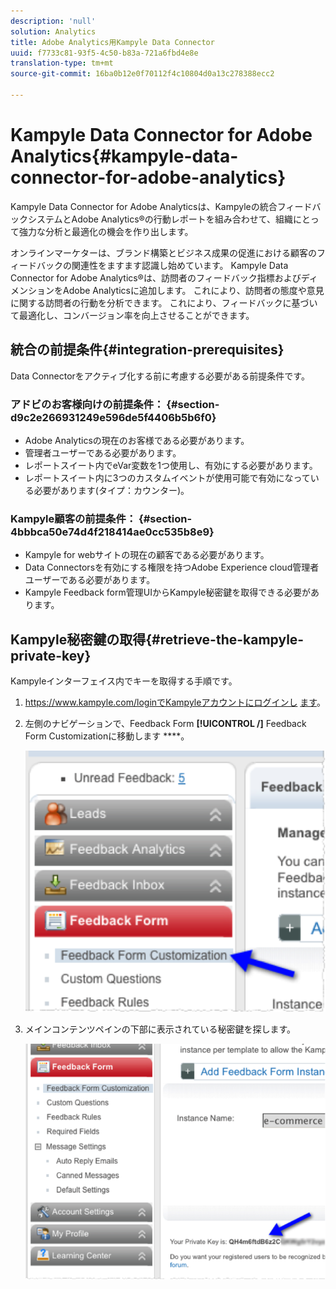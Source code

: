 ```yaml
---
description: 'null'
solution: Analytics
title: Adobe Analytics用Kampyle Data Connector
uuid: f7733c81-93f5-4c50-b83a-721a6fbd4e8e
translation-type: tm+mt
source-git-commit: 16ba0b12e0f70112f4c10804d0a13c278388ecc2

---
```



# Kampyle Data Connector for Adobe Analytics{#kampyle-data-connector-for-adobe-analytics}

Kampyle Data Connector for Adobe Analyticsは、Kampyleの統合フィードバックシステムとAdobe Analytics®の行動レポートを組み合わせて、組織にとって強力な分析と最適化の機会を作り出します。

オンラインマーケターは、ブランド構築とビジネス成果の促進における顧客のフィードバックの関連性をますます認識し始めています。 Kampyle Data Connector for Adobe Analytics®は、訪問者のフィードバック指標およびディメンションをAdobe Analyticsに追加します。 これにより、訪問者の態度や意見に関する訪問者の行動を分析できます。 これにより、フィードバックに基づいて最適化し、コンバージョン率を向上させることができます。

## 統合の前提条件{#integration-prerequisites}

Data Connectorをアクティブ化する前に考慮する必要がある前提条件です。

### アドビのお客様向けの前提条件： {#section-d9c2e266931249e596de5f4406b5b6f0}

* Adobe Analyticsの現在のお客様である必要があります。
* 管理者ユーザーである必要があります。
* レポートスイート内でeVar変数を1つ使用し、有効にする必要があります。
* レポートスイート内に3つのカスタムイベントが使用可能で有効になっている必要があります(タイプ：カウンター)。

### Kampyle顧客の前提条件： {#section-4bbbca50e74d4f218414ae0cc535b8e9}

* Kampyle for webサイトの現在の顧客である必要があります。
* Data Connectorsを有効にする権限を持つAdobe Experience cloud管理者ユーザーである必要があります。
* Kampyle Feedback form管理UIからKampyle秘密鍵を取得できる必要があります。

## Kampyle秘密鍵の取得{#retrieve-the-kampyle-private-key}

Kampyleインターフェイス内でキーを取得する手順です。

1. https://www.kampyle.com/loginでKampyleアカウントにログインし [ます](https://www.kampyle.com/login)。
1. 左側のナビゲーションで、Feedback Form **[!UICONTROL /]** Feedback Form Customizationに移動します ****。

   ![](assets/retrieve_key1.png)

1. メインコンテンツペインの下部に表示されている秘密鍵を探します。

   ![](assets/retrieve_key2.png)
